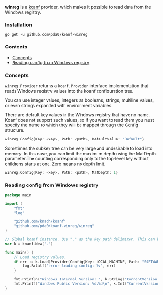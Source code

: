 **winreg** is a [koanf](https://github.com/knadh/koanf) provider, which makes it possible to read data from the Windows registry.

### Installation

`go get -u github.com/pda0/koanf-winreg`

### Contents

- [Concepts](#concepts)
- [Reading config from Windows registry](#reading-config-from-windows-registry)

### Concepts

`winreg.Provider` returns a `koanf.Provider` interface implementation that reads Windows registry values into the koanf configuration tree.

You can use integer values, integers as booleans, strings, multiline values, or even strings expanded with environment variables.

There are default key values in the Windows registry that have no name. Koanf does not support such values, so if you want to read them you must specify the name to which they will be mapped through the Config structure.

```go
winreg.Config{Key: <key>, Path: <path>, DefaultValue: "Default"}
```

Sometimes the subkey tree can be very large and undesirable to load into memory. In this case, you can limit the maximum depth using the MatDepth parameter.The counting corresponding only to the top-level key without childrens starts at one. Zero means no depth limit.

```go
winreg.Config{Key: <key>, Path: <path>, MatDepth: 1}
```

### Reading config from Windows registry

```go
package main

import (
	"fmt"
	"log"

	"github.com/knadh/koanf"
	"github.com/pda0/koanf-winreg/winreg"
)

// Global koanf instance. Use "." as the key path delimiter. This can be "/" or any character.
var k = koanf.New(".")

func main() {
	// Load registry values.
	if err := k.Load(Provider(Config{Key: LOCAL_MACHINE, Path: "SOFTWARE\\Microsoft\\Windows NT", MaxDepth: 2}), nil); err != nil {
		log.Fatalf("error loading config: %v", err)
	}

	fmt.Println("Windows Internal Version: ", k.String("CurrentVersion.CurrentVersion"))
	fmt.Printf("Windows Public Version: %d.%d\n", k.Int("CurrentVersion.CurrentMajorVersionNumber"), k.Int("CurrentVersion.CurrentMinorVersionNumber"))
}

```
